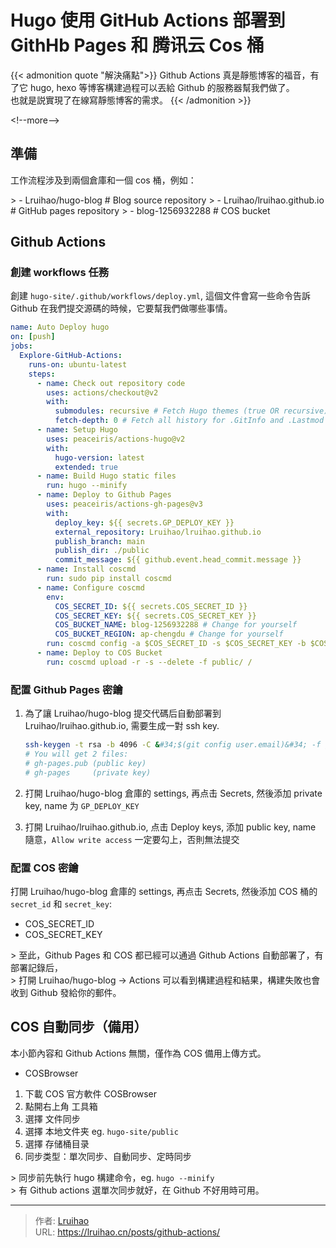 # Hugo 使用 GitHub Actions 部署到 GithHb Pages 和 腾讯云 Cos 桶


{{&lt; admonition quote &#34;解決痛點&#34;&gt;}}
Github Actions 真是靜態博客的福音，有了它 hugo, hexo 等博客構建過程可以丟給 Github 的服務器幫我們做了。  
也就是説實現了在線寫靜態博客的需求。
{{&lt; /admonition &gt;}}

&lt;!--more--&gt;

## 準備

工作流程涉及到兩個倉庫和一個 cos 桶，例如：

&gt; - Lruihao/hugo-blog # Blog source repository
&gt; - Lruihao/lruihao.github.io # GitHub pages repository
&gt; - blog-1256932288 # COS bucket

## Github Actions

### 創建 workflows 任務

創建 `hugo-site/.github/workflows/deploy.yml`, 這個文件會寫一些命令告訴 Github 在我們提交源碼的時候，它要幫我們做哪些事情。

```yaml
name: Auto Deploy hugo
on: [push]
jobs:
  Explore-GitHub-Actions:
    runs-on: ubuntu-latest
    steps:
      - name: Check out repository code
        uses: actions/checkout@v2
        with:
          submodules: recursive # Fetch Hugo themes (true OR recursive)
          fetch-depth: 0 # Fetch all history for .GitInfo and .Lastmod
      - name: Setup Hugo
        uses: peaceiris/actions-hugo@v2
        with:
          hugo-version: latest
          extended: true
      - name: Build Hugo static files
        run: hugo --minify
      - name: Deploy to Github Pages
        uses: peaceiris/actions-gh-pages@v3
        with:
          deploy_key: ${{ secrets.GP_DEPLOY_KEY }}
          external_repository: Lruihao/lruihao.github.io
          publish_branch: main
          publish_dir: ./public
          commit_message: ${{ github.event.head_commit.message }}
      - name: Install coscmd
        run: sudo pip install coscmd
      - name: Configure coscmd
        env:
          COS_SECRET_ID: ${{ secrets.COS_SECRET_ID }}
          COS_SECRET_KEY: ${{ secrets.COS_SECRET_KEY }}
          COS_BUCKET_NAME: blog-1256932288 # Change for yourself
          COS_BUCKET_REGION: ap-chengdu # Change for yourself
        run: coscmd config -a $COS_SECRET_ID -s $COS_SECRET_KEY -b $COS_BUCKET_NAME -r $COS_BUCKET_REGION
      - name: Deploy to COS Bucket
        run: coscmd upload -r -s --delete -f public/ /
```

### 配置 Github Pages 密鑰

1. 為了讓 Lruihao/hugo-blog 提交代碼后自動部署到 Lruihao/lruihao.github.io, 需要生成一對 ssh key.

   ```bash
   ssh-keygen -t rsa -b 4096 -C &#34;$(git config user.email)&#34; -f gh-pages -N &#34;&#34;
   # You will get 2 files:
   # gh-pages.pub (public key)
   # gh-pages     (private key)
   ```

2. 打開 Lruihao/hugo-blog 倉庫的 settings, 再点击 Secrets, 然後添加 private key, name 为 `GP_DEPLOY_KEY`
3. 打開 Lruihao/lruihao.github.io, 点击 Deploy keys, 添加 public key, name 隨意，`Allow write access` 一定要勾上，否則無法提交

### 配置 COS 密鑰

打開 Lruihao/hugo-blog 倉庫的 settings, 再点击 Secrets, 然後添加 COS 桶的 `secret_id` 和 `secret_key`:

- COS_SECRET_ID
- COS_SECRET_KEY

&gt; 至此，Github Pages 和 COS 都已經可以通過 Github Actions 自動部署了，有部署記錄后，  
&gt; 打開 Lruihao/hugo-blog -&gt; Actions 可以看到構建過程和結果，構建失敗也會收到 Github 發給你的郵件。

## COS 自動同步（備用）

本小節內容和 Github Actions 無關，僅作為 COS 備用上傳方式。

- COSBrowser

1. 下載 COS 官方軟件 COSBrowser
2. 點開右上角 工具箱
3. 選擇 文件同步
4. 選擇 本地文件夹 eg. `hugo-site/public`
5. 選擇 存储桶目录
6. 同步类型：單次同步、自動同步、定時同步

&gt; 同步前先執行 hugo 構建命令，eg. `hugo --minify`  
&gt; 有 Github actions 選單次同步就好，在 Github 不好用時可用。


---

> 作者: [Lruihao](https://github.com/Lruihao)  
> URL: https://lruihao.cn/posts/github-actions/  


